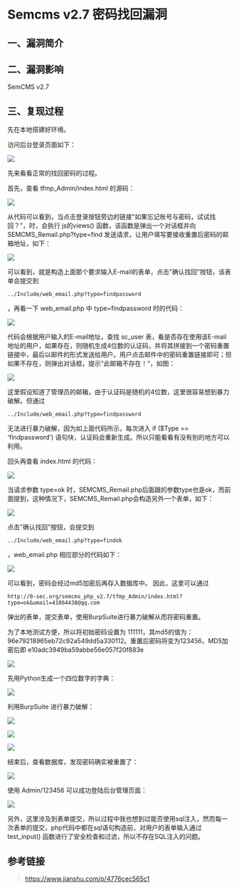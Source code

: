 Semcms v2.7 密码找回漏洞
========================

一、漏洞简介
------------

二、漏洞影响
------------

SemCMS v2.7

三、复现过程
------------

先在本地搭建好环境。

访问后台登录页面如下：

![](./.resource/Semcmsv2.7密码找回漏洞/media/rId24.png)

先来看看正常的找回密码的过程。

首先，查看 tfmp\_Admin/index.html 的源码：

![](./.resource/Semcmsv2.7密码找回漏洞/media/rId25.png)

从代码可以看到，当点击登录按钮旁边的链接"如果忘记账号与密码，试试找回？"，时，会执行
js的views() 函数，该函数是弹出一个对话框并向SEMCMS\_Remail.php?type=find
发送请求，让用户填写要接收重置后密码的邮箱地址，如下：

![](./.resource/Semcmsv2.7密码找回漏洞/media/rId26.png)

可以看到，就是构造上面那个要求输入E-mail的表单，点击"确认找回"按钮，该表单会提交到

    ../Include/web_email.php?type=findpassword

，再看一下 web\_email.php 中 type=findpassword 时的代码：

![](./.resource/Semcmsv2.7密码找回漏洞/media/rId27.png)

代码会根据用户输入的E-mail地址，查找 sc\_user
表，看是否存在使用该E-mail地址的用户，如果存在，则随机生成4位数的认证码，并将其拼接到一个密码重置链接中，最后以邮件的形式发送给用户。用户点击邮件中的密码重置链接即可；但如果不存在，则弹出对话框，提示"此邮箱不存在！"，如图：

![](./.resource/Semcmsv2.7密码找回漏洞/media/rId28.png)

这里假设知道了管理员的邮箱，由于认证码是随机的4位数，这里很容易想到暴力破解。但通过

    ../Include/web_email.php?type=findpassword

无法进行暴力破解，因为如上面代码所示，每次进入 if (\$Type ==
\'findpassword\')
语句块，认证码会重新生成。所以只能看看有没有别的地方可以利用。

回头再查看 index.html 的代码：

![](./.resource/Semcmsv2.7密码找回漏洞/media/rId29.png)

当请求参数 type=ok
时，SEMCMS\_Remail.php后面跟的参数type也是ok，而前面提到，这种情况下，SEMCMS\_Remail.php会构造另外一个表单，如下：

![](./.resource/Semcmsv2.7密码找回漏洞/media/rId30.png)

点击"确认找回"按钮，会提交到

    ../Include/web_email.php?type=findok

，web\_email.php 相应部分的代码如下：

![](./.resource/Semcmsv2.7密码找回漏洞/media/rId31.png)

可以看到，密码会经过md5加密后再存入数据库中。 因此，这里可以通过

    http://0-sec.org/semcms_php_v2.7/tfmp_Admin/index.html?type=ok&umail=41864438@qq.com

弹出的表单，提交表单，使用BurpSuite进行暴力破解从而将密码重置。

为了本地测试方便，所以将初始密码设置为
111111，其md5的值为：96e79218965eb72c92a549dd5a330112。重置后密码将变为123456，MD5加密后即
e10adc3949ba59abbe56e057f20f883e

![](./.resource/Semcmsv2.7密码找回漏洞/media/rId32.png)

先用Python生成一个四位数字的字典：

![](./.resource/Semcmsv2.7密码找回漏洞/media/rId33.png)

利用BurpSuite 进行暴力破解：

![](./.resource/Semcmsv2.7密码找回漏洞/media/rId34.png)

![](./.resource/Semcmsv2.7密码找回漏洞/media/rId35.png)

![](./.resource/Semcmsv2.7密码找回漏洞/media/rId36.png)

结束后，查看数据库，发现密码确实被重置了：

![](./.resource/Semcmsv2.7密码找回漏洞/media/rId37.png)

使用 Admin/123456 可以成功登陆后台管理页面：

![](./.resource/Semcmsv2.7密码找回漏洞/media/rId38.png)

另外，这里涉及到表单提交，所以过程中我也想到过能否使用sql注入，然而每一次表单的提交，php代码中都在sql语句构造前，对用户的表单输入通过
test\_input() 函数进行了安全检查和过滤，所以不存在SQL注入的问题。

参考链接
--------

> <https://www.jianshu.com/p/4776cec565c1>
